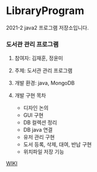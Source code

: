 # LibraryProgram
2021-2 java2 프로그램 저장소입니다.

### 도서관 관리 프로그램
1. 참여자: 김재훈, 정윤미
2. 주제: 도서관 관리 프로그램
3. 개발 환경: java, MongoDB
4. 개발 구현 목차

    + 디자인 논의
    + GUI 구현
    + DB 컬렉션 정리
    + DB java 연결
    + 유저 관리 구현
    + 도서 등록, 삭제, 대여, 반납 구현
    + 위치파일 저장 기능 

[WIKI](https://github.com/JeongYunMi/LibraryProgram/wiki)
